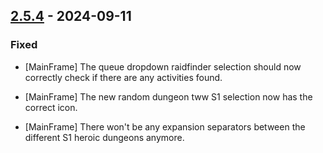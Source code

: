 ## [2.5.4](https://github.com/NintendoLink07/MythicIOGrabber/releases/tag/2.5.4) - 2024-09-11

### Fixed

- [MainFrame] The queue dropdown raidfinder selection should now correctly check if there are any activities found.

- [MainFrame] The new random dungeon tww S1 selection now has the correct icon.

- [MainFrame] There won't be any expansion separators between the different S1 heroic dungeons anymore.